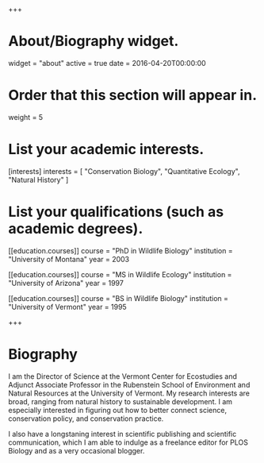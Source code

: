 +++
# About/Biography widget.
widget = "about"
active = true
date = 2016-04-20T00:00:00

# Order that this section will appear in.
weight = 5

# List your academic interests.
[interests]
  interests = [
    "Conservation Biology",
    "Quantitative Ecology",
    "Natural History"
  ]

# List your qualifications (such as academic degrees).
[[education.courses]]
  course = "PhD in Wildlife Biology"
  institution = "University of Montana"
  year = 2003

[[education.courses]]
  course = "MS in Wildlife Ecology"
  institution = "University of Arizona"
  year = 1997

[[education.courses]]
  course = "BS in Wildlife Biology"
  institution = "University of Vermont"
  year = 1995
 
+++

# Biography

I am the Director of Science at the Vermont Center for Ecostudies and Adjunct Associate Professor in the Rubenstein School of Environment and Natural Resources at the University of Vermont. My research interests are broad, ranging from natural history to sustainable development. I am especially interested in figuring out how to better connect science, conservation policy, and conservation practice.  

I also have a longstaning interest in scientific publishing and scientific communication, which I am able to indulge as a freelance editor for PLOS Biology and as a very occasional blogger.
